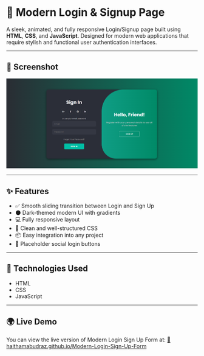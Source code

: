 # 🔐 Modern Login & Signup Page

A sleek, animated, and fully responsive Login/Signup page built using **HTML**, **CSS**, and **JavaScript**. Designed for modern web applications that require stylish and functional user authentication interfaces.

---

## 📸 Screenshot

![Screenshot](Screenshot.png)

---

## ✨ Features

- ✅ Smooth sliding transition between Login and Sign Up
- 🌑 Dark-themed modern UI with gradients
- 💻 Fully responsive layout
- 🎨 Clean and well-structured CSS
- 📦 Easy integration into any project
- 🔐 Placeholder social login buttons

---

## 🧠 Technologies Used

- HTML
- CSS
- JavaScript

---

## 🌍 Live Demo  
You can view the live version of Modern Login Sign Up Form at: [🔗 haithamabudraz.github.io/Modern-Login-Sign-Up-Form](https://haithamabudraz.github.io/Modern-Login-Sign-Up-Form) 
